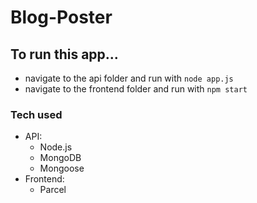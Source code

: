 # Blog-Poster

## To run this app...
- navigate to the api folder and run with `node app.js`
- navigate to the frontend folder and run with `npm start`

### Tech used
- API:
    - Node.js
    - MongoDB
    - Mongoose
- Frontend:
    - Parcel
    

